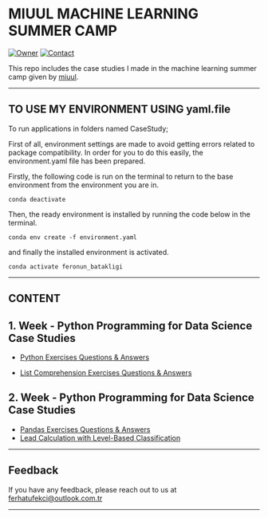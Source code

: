 # MIUUL MACHINE LEARNING SUMMER CAMP

[![Owner](https://img.shields.io/badge/owner-ferhattufekci-red)](https://github.com/ferhattufekci)
[![Contact](https://img.shields.io/badge/contact-linkedin-blue)](https://www.linkedin.com/in/ferhattufekci/)

This repo includes the case studies I made in the machine learning summer camp given by [miuul](https://www.miuul.com/).

---

## TO USE MY ENVIRONMENT USING yaml.file

To run applications in folders named CaseStudy;

First of all, environment settings are made to avoid getting errors related to package compatibility. In order for you to do this easily, the environment.yaml file has been prepared.

Firstly, the following code is run on the terminal to return to the base environment from the environment you are in.

    conda deactivate

Then, the ready environment is installed by running the code below in the terminal.

    conda env create -f environment.yaml 

and finally the installed environment is activated.

    conda activate feronun_batakligi

---

## CONTENT

## 1. Week - Python Programming for Data Science Case Studies 

 - [Python Exercises Questions & Answers](https://github.com/ferhattufekci/miuul-machine-learning-summer-camp/blob/master/CaseStudy/Week1/task1_python_exercises_questions_and_answers.py)

 - [List Comprehension Exercises Questions & Answers](https://github.com/ferhattufekci/miuul-machine-learning-summer-camp/blob/master/CaseStudy/Week1/task2_list_comprehension_exercises_questions_and_answers.py)

## 2. Week - Python Programming for Data Science Case Studies 
 - [Pandas Exercises Questions & Answers](https://github.com/ferhattufekci/miuul-machine-learning-summer-camp/blob/master/CaseStudy/Week2/task3_pandas_exercises_questions_and_answers.py)
 - [Lead Calculation with Level-Based Classification](https://github.com/ferhattufekci/miuul-machine-learning-summer-camp/blob/master/CaseStudy/Week2/task4_lead_calculation_with_level_based_classification.py)

---

## Feedback

If you have any feedback, please reach out to us at ferhatufekci@outlook.com.tr

---